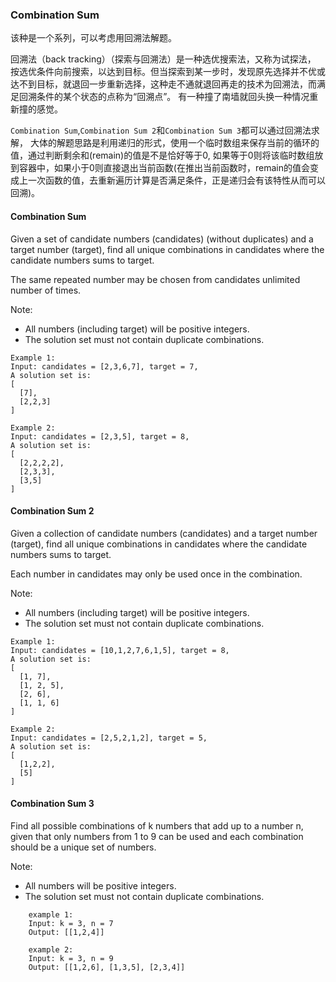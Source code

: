 ### Combination Sum

该种是一个系列，可以考虑用回溯法解题。  

回溯法（back tracking）（探索与回溯法）是一种选优搜索法，又称为试探法，
按选优条件向前搜索，以达到目标。但当探索到某一步时，发现原先选择并不优或达不到目标，就退回一步重新选择，这种走不通就退回再走的技术为回溯法，而满足回溯条件的某个状态的点称为“回溯点”。
有一种撞了南墙就回头换一种情况重新撞的感觉。

`Combination Sum`,`Combination Sum 2`和`Combination Sum 3`都可以通过回溯法求解，
大体的解题思路是利用递归的形式，使用一个临时数组来保存当前的循环的值，通过判断剩余和(remain)的值是不是恰好等于0,
如果等于0则将该临时数组放到容器中，如果小于0则直接退出当前函数(在推出当前函数时，remain的值会变成上一次函数的值，去重新遍历计算是否满足条件，正是递归会有该特性从而可以回溯)。

#### Combination Sum

Given a set of candidate numbers (candidates) (without duplicates) and a target number (target), find all unique combinations in candidates where the candidate numbers sums to target.

The same repeated number may be chosen from candidates unlimited number of times.

Note:
* All numbers (including target) will be positive integers.
* The solution set must not contain duplicate combinations.

```
Example 1:
Input: candidates = [2,3,6,7], target = 7,
A solution set is:
[
  [7],
  [2,2,3]
]

Example 2:
Input: candidates = [2,3,5], target = 8,
A solution set is:
[
  [2,2,2,2],
  [2,3,3],
  [3,5]
]
```

#### Combination Sum 2

Given a collection of candidate numbers (candidates) and a target number (target), find all unique combinations in candidates where the candidate numbers sums to target.

Each number in candidates may only be used once in the combination.

Note:
* All numbers (including target) will be positive integers.
* The solution set must not contain duplicate combinations.

```
Example 1:
Input: candidates = [10,1,2,7,6,1,5], target = 8,
A solution set is:
[
  [1, 7],
  [1, 2, 5],
  [2, 6],
  [1, 1, 6]
]

Example 2:
Input: candidates = [2,5,2,1,2], target = 5,
A solution set is:
[
  [1,2,2],
  [5]
]
```

#### Combination Sum 3

Find all possible combinations of k numbers that add up to a number n, given that only numbers from 1 to 9 can be used and each combination should be a unique set of numbers.  

Note:  
   * All numbers will be positive integers.
   * The solution set must not contain duplicate combinations.
   

```
    example 1:
    Input: k = 3, n = 7
    Output: [[1,2,4]]

    example 2:
    Input: k = 3, n = 9
    Output: [[1,2,6], [1,3,5], [2,3,4]]
```